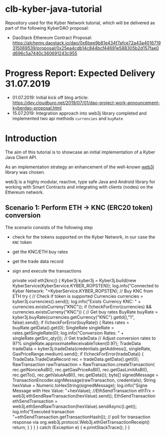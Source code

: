 # clb-kyber-java-tutorial
Repository used for the Kyber Network tutorial, which will be delivered as part of the following KyberDAO proposal:
* DaoStack Ethereum Contract Proposal: https://alchemy.daostack.io/dao/0x6bee9b81e434f7afce72a43a4016719315069539/proposal/0x25ea4cdb14c844bcf44691e588305b2d157fae0d696c5a7440c360691243c955

# Progress Report: Expected Delivery 31.07.2019

* 01.07.2019: Initial kick off blog article:  https://dev.cloudburo.net/2019/07/01/dao-project-work-announcement-kyberdao-proposal.html
* 15.07.2019: Integration approach into web3j library completed and implemented two api methods `currencies` and `buyRate`

# Introduction

The aim of this tutorial is to showcase an initial implementation of a Kyber Java Client API.

As an implementation strategy an enhancement of the well-known [web3j](https://web3j.readthedocs.io/en/latest/) library was chosen.

web3j is a highly modular, reactive, type safe Java and Android library for working with Smart Contracts and integrating with clients (nodes) on the Ethereum network.

## Scenario 1: Perform ETH -> KNC (ERC20 token) conversion

The scenario consists of the following step

* check for the tokens supported on the Kyber Network, in our case the `KNC` token
* get the KNC/ETH buy rates
* get the trade data record
* sign and execute the transactions

    private void eth2knc() {
        Kyber3j kyber3j = Kyber3j.build(new KyberService(KyberService.KYBER_ROPSTEN));
        log.info("Connected to Kyber Network: "+KyberService.KYBER_ROPSTEN);
        // Buy KNC from ETH
        try {
            // Check if token is supported
            Currencies currencies = kyber3j.currencies().send();
            log.info("Exists Currency KNC: " + currencies.existsCurreny("KNC"));
            if (!checkForError(currencies) && currencies.existsCurreny("KNC")) {
                // Get buy rates
                BuyRate buyRate = kyber3j.buyRate(currencies.getCurrency("KNC").getId(),"1",
                        false).send();
                if (!checkForError(buyRate)) {
                    Rates rates = buyRate.getData().get(0);
                    SingleRate singleRate = rates.getSingleRate(0);
                    log.info("Conversion Rates: " + singleRate.getSrc_qty());
                    // Get tradeData
                    // Adjust conversion rates to 97%
                    singleRate.approximateReceivableToken(0.97);
                    TradeData tradeData = kyber3j.tradeData(credentials.getAddress(), singleRate, GasPriceRange.medium).send();
                    if (!checkForError(tradeData)) {
                        TradeData.TradeDataRecord rec = tradeData.getData().get(0);
                        RawTransaction rawTransaction = RawTransaction.createTransaction(
                                rec.getNonceAsBI(),  rec.getGasPriceAsBI(), rec.getGasLimitAsBI(),
                                rec.getTo(), rec.getValueAsBI(), rec.getData());
                        byte[] signedMessage = TransactionEncoder.signMessage(rawTransaction, credentials);
                        String hexValue = Numeric.toHexString(signedMessage);
                        log.info("Signe Message with Hex Value: "+hexValue);
                        //EthSendTransaction ethTrx = web3j.ethSendRawTransaction(hexValue).send();
                        EthSendTransaction ethSendTransaction = web3j.ethSendRawTransaction(hexValue).sendAsync().get();
                        log.info("Executed transaction "+ethSendTransaction.getTransactionHash());
                        // poll for transaction response via org.web3j.protocol.Web3j.ethGetTransactionReceipt(<txHash>)
                        return;
                    }
                }
            }
        } catch (Exception e) {
            e.printStackTrace();
        }
    }